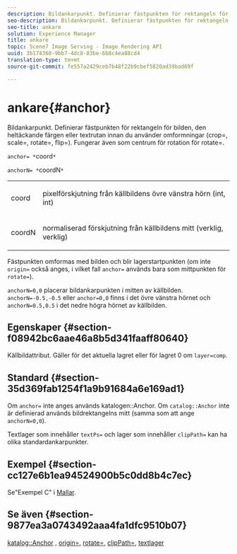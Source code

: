 ```yaml
---
description: Bildankarpunkt. Definierar fästpunkten för rektangeln för bilden, den heltäckande färgen eller textrutan innan du använder omformningar (crop=, scale=, rotate=, flip=). Fungerar även som centrum för rotation för rotate=.
seo-description: Bildankarpunkt. Definierar fästpunkten för rektangeln för bilden, den heltäckande färgen eller textrutan innan du använder omformningar (crop=, scale=, rotate=, flip=). Fungerar även som centrum för rotation för rotate=.
seo-title: ankare
solution: Experience Manager
title: ankare
topic: Scene7 Image Serving - Image Rendering API
uuid: 3b174360-9bb7-4dc8-83be-6b8c4ea88cd4
translation-type: tm+mt
source-git-commit: fe557a2429ceb7b48f22b9cbef5820ad39bad69f

---
```



# ankare{#anchor}

Bildankarpunkt. Definierar fästpunkten för rektangeln för bilden, den heltäckande färgen eller textrutan innan du använder omformningar (crop=, scale=, rotate=, flip=). Fungerar även som centrum för rotation för rotate=.

`anchor= *`coord`*`

`anchorN= *`coordN`*`

<table id="simpletable_3ED1CD0BF473439FA1132FC84B4452A8"> 
 <tr class="strow"> 
  <td class="stentry"> <p><span class="codeph"> <span class="varname"> coord</span></span> </p> </td> 
  <td class="stentry"> <p>pixelförskjutning från källbildens övre vänstra hörn (int, int) </p></td> 
 </tr> 
 <tr class="strow"> 
  <td class="stentry"> <p><span class="codeph"> <span class="varname"> coordN</span></span> </p> </td> 
  <td class="stentry"> <p>normaliserad förskjutning från källbildens mitt (verklig, verklig) </p></td> 
 </tr> 
</table>

Fästpunkten omformas med bilden och blir lagerstartpunkten (om inte `origin=` också anges, i vilket fall `anchor=` används bara som mittpunkten för `rotate=`).

`anchorN=0,0` placerar bildankarpunkten i mitten av källbilden. `anchorN=-0.5,-0.5` eller `anchor=0,0` finns i det övre vänstra hörnet och `anchorN=0.5,0.5` i det nedre högra hörnet av källbilden.

## Egenskaper {#section-f08942bc6aae46a8b5d341faaff80640}

Källbildattribut. Gäller för det aktuella lagret eller för lagret 0 om `layer=comp`.

## Standard {#section-35d369fab1254f1a9b91684a6e169ad1}

Om `anchor=` inte anges används katalogen::Anchor. Om `catalog::Anchor` inte är definierad används bildrektangelns mitt (samma som att ange `anchorN=0,0`).

Textlager som innehåller `textPs=` och lager som innehåller `clipPath=` kan ha olika standardankarpunkter.

## Exempel {#section-cc127e6b1ea94524900b5c0dd8b4c7ec}

Se&quot;Exempel C&quot; i [Mallar](../../../../../is-api/http-ref/image-serving-api-ref/c-http-protocol-reference/c-templates/c-templates.md#concept-3cd2d2adae0e41b2979b9640244d4d3e).

## Se även {#section-9877ea3a0743492aaa4fa1dfc9510b07}

[katalog::Anchor](/help/aem-is-ir-api/is-api/image-catalog/image-serving-api-ref/c-image-catalog-reference/c-image-svg-data-reference/c-image-data-reference/r-anchor-cat.md) , [origin=](../../../../../is-api/http-ref/image-serving-api-ref/c-http-protocol-reference/c-command-reference/r-origin.md#reference-e11c7ac06e2240cc884c3fec98f05138), [rotate=](../../../../../is-api/http-ref/image-serving-api-ref/c-http-protocol-reference/c-command-reference/r-rotate.md#reference-12abb086635546ec9ec2e1a793dc1096), [clipPath=](../../../../../is-api/http-ref/image-serving-api-ref/c-http-protocol-reference/c-command-reference/r-clippath.md#reference-8139b1b52dc54749b51b109521ddf83d), [textlager](../../../../../is-api/http-ref/image-serving-api-ref/c-http-protocol-reference/c-text-formatting/r-text-layers.md#reference-47e78cfb18134db5ab09e17af14a6a8f)
